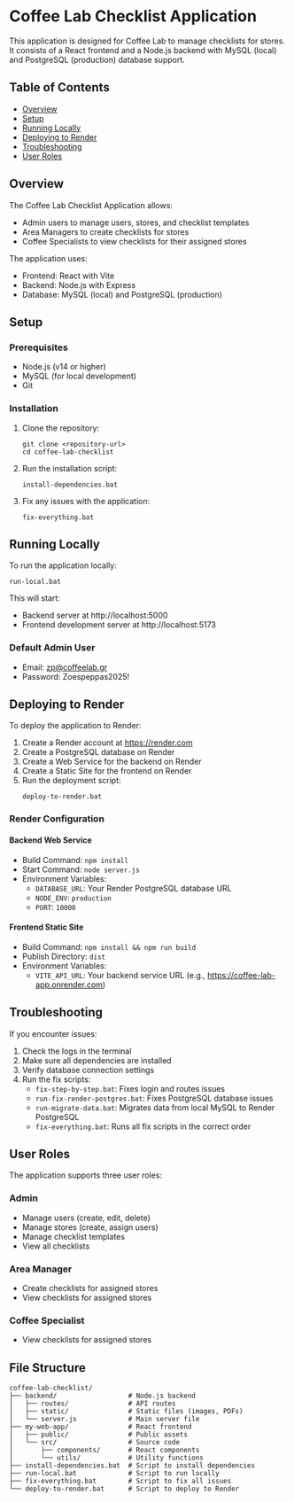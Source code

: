 # Coffee Lab Checklist Application

This application is designed for Coffee Lab to manage checklists for stores. It consists of a React frontend and a Node.js backend with MySQL (local) and PostgreSQL (production) database support.

## Table of Contents

- [Overview](#overview)
- [Setup](#setup)
- [Running Locally](#running-locally)
- [Deploying to Render](#deploying-to-render)
- [Troubleshooting](#troubleshooting)
- [User Roles](#user-roles)

## Overview

The Coffee Lab Checklist Application allows:
- Admin users to manage users, stores, and checklist templates
- Area Managers to create checklists for stores
- Coffee Specialists to view checklists for their assigned stores

The application uses:
- Frontend: React with Vite
- Backend: Node.js with Express
- Database: MySQL (local) and PostgreSQL (production)

## Setup

### Prerequisites

- Node.js (v14 or higher)
- MySQL (for local development)
- Git

### Installation

1. Clone the repository:
   ```
   git clone <repository-url>
   cd coffee-lab-checklist
   ```

2. Run the installation script:
   ```
   install-dependencies.bat
   ```

3. Fix any issues with the application:
   ```
   fix-everything.bat
   ```

## Running Locally

To run the application locally:

```
run-local.bat
```

This will start:
- Backend server at http://localhost:5000
- Frontend development server at http://localhost:5173

### Default Admin User

- Email: zp@coffeelab.gr
- Password: Zoespeppas2025!

## Deploying to Render

To deploy the application to Render:

1. Create a Render account at https://render.com
2. Create a PostgreSQL database on Render
3. Create a Web Service for the backend on Render
4. Create a Static Site for the frontend on Render
5. Run the deployment script:
   ```
   deploy-to-render.bat
   ```

### Render Configuration

#### Backend Web Service

- Build Command: `npm install`
- Start Command: `node server.js`
- Environment Variables:
  - `DATABASE_URL`: Your Render PostgreSQL database URL
  - `NODE_ENV`: `production`
  - `PORT`: `10000`

#### Frontend Static Site

- Build Command: `npm install && npm run build`
- Publish Directory: `dist`
- Environment Variables:
  - `VITE_API_URL`: Your backend service URL (e.g., https://coffee-lab-app.onrender.com)

## Troubleshooting

If you encounter issues:

1. Check the logs in the terminal
2. Make sure all dependencies are installed
3. Verify database connection settings
4. Run the fix scripts:
   - `fix-step-by-step.bat`: Fixes login and routes issues
   - `run-fix-render-postgres.bat`: Fixes PostgreSQL database issues
   - `run-migrate-data.bat`: Migrates data from local MySQL to Render PostgreSQL
   - `fix-everything.bat`: Runs all fix scripts in the correct order

## User Roles

The application supports three user roles:

### Admin
- Manage users (create, edit, delete)
- Manage stores (create, assign users)
- Manage checklist templates
- View all checklists

### Area Manager
- Create checklists for assigned stores
- View checklists for assigned stores

### Coffee Specialist
- View checklists for assigned stores

## File Structure

```
coffee-lab-checklist/
├── backend/                  # Node.js backend
│   ├── routes/               # API routes
│   ├── static/               # Static files (images, PDFs)
│   └── server.js             # Main server file
├── my-web-app/               # React frontend
│   ├── public/               # Public assets
│   └── src/                  # Source code
│       ├── components/       # React components
│       └── utils/            # Utility functions
├── install-dependencies.bat  # Script to install dependencies
├── run-local.bat             # Script to run locally
├── fix-everything.bat        # Script to fix all issues
└── deploy-to-render.bat      # Script to deploy to Render

